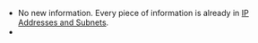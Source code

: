 - No new information. Every piece of information is already in [IP Addresses and Subnets](../../Udemy%20-%20Introduction%20to%20Computer%20Networking/IP%20Addressing%2C%20Routing%2C%20and%20VLAN%20Basics/IP%20Addresses%20and%20Subnets.md).
- 
